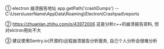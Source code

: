 ① electron 崩溃报告地址 app.getPath('crashDumps')
    -- C:\Users\userName\AppData\Roaming\Electron\Crashpad\reports

 ② https://zhuanlan.zhihu.com/p/43972006 这是分析c++的崩溃报告资料, 但对elctron用处不大

 ③ 建议使用Sentry.io(开源的)远程崩溃报告分析服务, 自己个人分析会很难分析
